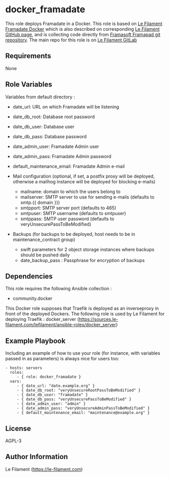 docker_framadate
================

This role deploys Framadate in a Docker. This role is based on [Le Filament Framadate Docker](https://hub.docker.com/repository/docker/lefilament/framadate) which is also described on corresponding [Le Filament GitHub page](https://github.com/lefilament/docker_framadate), and is collecting code directly from [Framasoft Framapad git repository](https://framagit.org/framasoft/framadate/framadate).
The main repo for this role is on [Le Filament GitLab](https://sources.le-filament.com/lefilament/ansible-roles/docker_server.git)

Requirements
------------

None

Role Variables
--------------

Variables from default directory :
* date_url: URL on which Framadate will be listening
* date_db_root: Database root password
* date_db_user: Database user
* date_db_pass: Database password
* date_admin_user: Framadate Admin user
* date_admin_pass: Framadate Admin password
* default_maintenance_email: Framadate Admin e-mail

* Mail configuration (optional, if set, a postfix proxy will be deployed, otherwise a mailhog instance will be deployed for blocking e-mails)
  * mailname: domain to which the users belong to
  * mailserver: SMTP server to use for sending e-mails (defaults to smtp.{{ domain }})
  * smtpport: SMTP server port (defaults to 465)
  * smtpuser: SMTP username (defaults to smtpuser)
  * smtppass: SMTP user password (defaults to veryUnsecurePassToBeModified)
* Backups (for backups to be deployed, host needs to be in maintenance_contract group)
  * swift parameters for 2 object storage instances where backups should be pushed daily
  * date_backup_pass : Passphrase for encryption of backups

Dependencies
------------

This role requires the following Ansible collection :
* community.docker

This Docker role supposes that Traefik is deployed as an inverseproxy in front of the deployed Dockers.
The following role is used by Le Filament for deploying Traefik : docker_server (https://sources.le-filament.com/lefilament/ansible-roles/docker_server)

Example Playbook
----------------

Including an example of how to use your role (for instance, with variables passed in as parameters) is always nice for users too:

    - hosts: servers
      roles:
         - { role: docker_framadate }
      vars:
         - { date_url: "date.example.org" }
         - { date_db_root: "veryUnsecureRootPassToBeModified" }
         - { date_db_user: "framadate" }
         - { date_db_pass: "veryUnsecurePassToBeModified" }
         - { date_admin_user: "admin" }
         - { date_admin_pass: "veryUnsecureAdminPassToBeModified" }
         - { default_maintenance_email: "maintenance@example.org" }

License
-------

AGPL-3

Author Information
------------------

Le Filament (https://le-filament.com)
